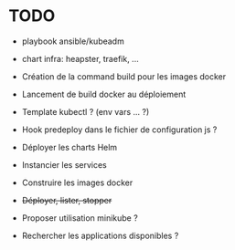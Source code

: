 # TODO

- playbook ansible/kubeadm
- chart infra: heapster, traefik, ...


- Création de la command build pour les images docker
- Lancement de build docker au déploiement

- Template kubectl ? (env vars ... ?)

- Hook predeploy dans le fichier de configuration js ?
- Déployer les charts Helm
- Instancier les services
- Construire les images docker
- ~~Déployer, lister, stopper~~


- Proposer utilisation minikube ?
- Rechercher les applications disponibles ?
